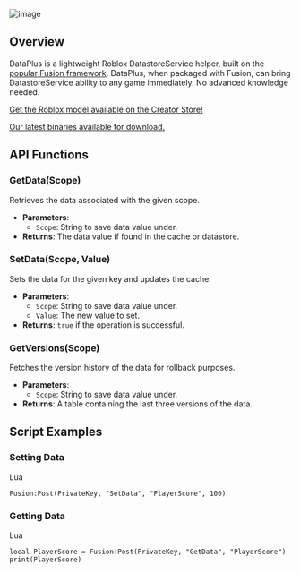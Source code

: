 ![image](https://github.com/carrcreative/dataplus/assets/173332208/37e0104b-8bfa-4a1c-992b-e78e8a7482d0)





Overview
--------

DataPlus is a lightweight Roblox DatastoreService helper, built on the [popular Fusion framework](https://github.com/carrcreative/fusion/). DataPlus, when packaged with Fusion, can bring DatastoreService ability to any game immediately. No advanced knowledge needed. 

[Get the Roblox model available on the Creator Store!](https://create.roblox.com/store/asset/18158091161/DataPlusFusion?viewFromStudio=true&keyword=&searchId=7c9974fc-b875-4042-ad28-08cfe4f01028)

[Our latest binaries available for download.](https://github.com/carrcreative/Data-Fusion/releases/tag/pre-release) 

API Functions
-------------

### GetData(Scope)

Retrieves the data associated with the given scope.

*   **Parameters**:
    *   `Scope`: String to save data value under.
*   **Returns**: The data value if found in the cache or datastore.

### SetData(Scope, Value)

Sets the data for the given key and updates the cache.

*   **Parameters**:
    *   `Scope`: String to save data value under.
    *   `Value`: The new value to set.
*   **Returns**: `true` if the operation is successful.

### GetVersions(Scope)

Fetches the version history of the data for rollback purposes.

*   **Parameters**:
    *   `Scope`: String to save data value under.
*   **Returns**: A table containing the last three versions of the data.

Script Examples
---------------  

### Setting Data

Lua

    Fusion:Post(PrivateKey, "SetData", "PlayerScore", 100) 

### Getting Data

Lua
    
    local PlayerScore = Fusion:Post(PrivateKey, "GetData", "PlayerScore")
    print(PlayerScore)
    

